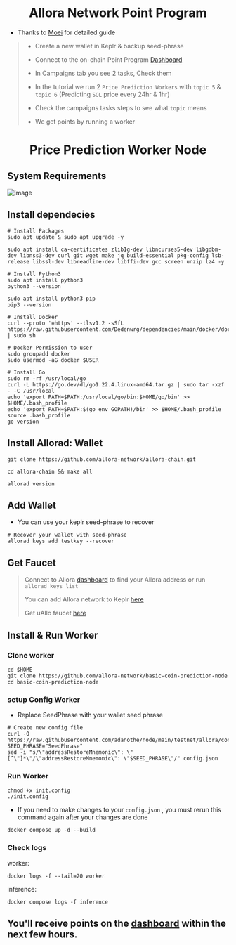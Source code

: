 <h1 align="center">Allora Network Point Program</h1>

- Thanks to [Moei]( https://github.com/0xmoei) for detailed guide
> - Create a new wallet in Keplr & backup seed-phrase
>
> - Connect to the on-chain Point Program [Dashboard](https://app.allora.network?ref=eyJyZWZlcnJlcl9pZCI6IjVlNmEwMjc5LTcxNjEtNDhmYS04NGM3LWEzYzM0MGM4MGIzNyJ9)
>
> - In Campaigns tab you see 2 tasks, Check them
> 
> - In the tutorial we run 2 `Price Prediction Workers` with `topic 5` & `topic 6` (Predicting `SOL` price every 24hr & 1hr)
>
> - Check the campaigns tasks steps to see what `topic` means
>
> - We get points by running a worker

<h1 align="center">Price Prediction Worker Node</h1>

## System Requirements
![image](https://github.com/user-attachments/assets/56d300cd-4dde-42b2-b2ea-ae8a62b1339c)

## Install dependecies
```console
# Install Packages
sudo apt update & sudo apt upgrade -y

sudo apt install ca-certificates zlib1g-dev libncurses5-dev libgdbm-dev libnss3-dev curl git wget make jq build-essential pkg-config lsb-release libssl-dev libreadline-dev libffi-dev gcc screen unzip lz4 -y
```
```console
# Install Python3
sudo apt install python3
python3 --version

sudo apt install python3-pip
pip3 --version
```

```console
# Install Docker
curl --proto '=https' --tlsv1.2 -sSfL https://raw.githubusercontent.com/Dedenwrg/dependencies/main/docker/docker.sh | sudo sh 

# Docker Permission to user
sudo groupadd docker
sudo usermod -aG docker $USER
```

```console
# Install Go
sudo rm -rf /usr/local/go
curl -L https://go.dev/dl/go1.22.4.linux-amd64.tar.gz | sudo tar -xzf - -C /usr/local
echo 'export PATH=$PATH:/usr/local/go/bin:$HOME/go/bin' >> $HOME/.bash_profile
echo 'export PATH=$PATH:$(go env GOPATH)/bin' >> $HOME/.bash_profile
source .bash_profile
go version
```

## Install Allorad: Wallet
```console
git clone https://github.com/allora-network/allora-chain.git

cd allora-chain && make all

allorad version
```

## Add Wallet
* You can use your keplr seed-phrase to recover
```console
# Recover your wallet with seed-phrase
allorad keys add testkey --recover
```

## Get Faucet
> Connect to Allora [dashboard](https://app.allora.network?ref=eyJyZWZlcnJlcl9pZCI6IjVlNmEwMjc5LTcxNjEtNDhmYS04NGM3LWEzYzM0MGM4MGIzNyJ9) to find your Allora address or run `allorad keys list`
>
> You can add Allora network to Keplr [here](https://explorer.edgenet.allora.network/wallet/suggest)
> 
> Get uAllo faucet [here](https://faucet.testnet-1.testnet.allora.network/)
> 

## Install & Run Worker

### Clone worker
```console
cd $HOME
git clone https://github.com/allora-network/basic-coin-prediction-node
cd basic-coin-prediction-node
```

### setup Config Worker
- Replace SeedPhrase with your wallet seed phrase
```
# Create new config file
curl -O https://raw.githubusercontent.com/adanothe/node/main/testnet/allora/config.json
SEED_PHRASE="SeedPhrase"
sed -i "s/\"addressRestoreMnemonic\": \"[^\"]*\"/\"addressRestoreMnemonic\": \"$SEED_PHRASE\"/" config.json
```

### Run Worker
```console
chmod +x init.config
./init.config
```
* If you need to make changes to your `config.json` , you must rerun this command again after your changes are done


```console
docker compose up -d --build
```

### Check logs
worker:
```console
docker logs -f --tail=20 worker
```

inference:
```console
docker compose logs -f inference
```

## You'll receive points on the [dashboard](https://app.allora.network/points/leaderboard) within the next few hours.



